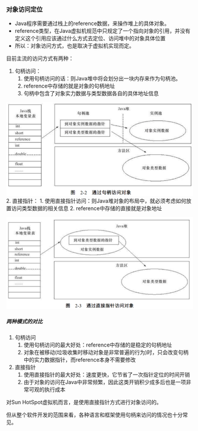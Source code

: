 ### 对象访问定位

* Java程序需要通过栈上的reference数据，来操作堆上的具体对象。
* reference类型，在Java虚拟机规范中只规定了一个指向对象的引用，并没有定义这个引用应该通过什么方式去定位、访问堆中的对象具体位置
* 所以：对象访问方式，也是取决于虚拟机实现而定。

目前主流的访问方式有两种：
1. 句柄访问：
    1. 使用句柄访问的话：则Java堆中将会划分出一块内存来作为句柄池。
    2. reference中存储的就是对象的句柄地址
    3. 句柄中包含了对象实力数据与类型数据各自的具体地址信息

![通过句柄访问对象](../img/ObjectAccessLocal_Handler.png)
2. 直接指针：
    1. 使用直接指针访问：则Java堆对象的布局中，就必须考虑如何放置访问类型数据的相关信息
    2. reference中存储的直接就是对象地址

![通过指针访问对象](../img/ObjectAccessLocal_Pointer.png)

##### 两种模式的对比

1. 句柄访问
    1. 使用句柄访问的最大好处：reference中存储的是稳定的句柄地址
    2. 对象在被移动(垃圾收集时移动对象是非常普遍的行为)时，只会改变句柄中的实力数据指针，而reference本身不需要修改
2. 直接指针
    1. 使用直接指针的最大好处：速度更快，它节省了一次指针定位的时间开销
    2. 由于对象的访问在Java中非常频繁，因此这类开销积少成多后也是一项非常可观的执行成本

对Sun HotSpot虚拟机而言，是使用直接指针方式进行对象访问的。

但从整个软件开发的范围来看，各种语言和框架使用句柄来访问的情况也十分常见。